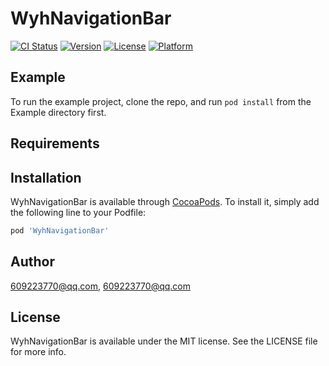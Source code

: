 # WyhNavigationBar

[![CI Status](https://img.shields.io/travis/609223770@qq.com/WyhNavigationBar.svg?style=flat)](https://travis-ci.org/609223770@qq.com/WyhNavigationBar)
[![Version](https://img.shields.io/cocoapods/v/WyhNavigationBar.svg?style=flat)](https://cocoapods.org/pods/WyhNavigationBar)
[![License](https://img.shields.io/cocoapods/l/WyhNavigationBar.svg?style=flat)](https://cocoapods.org/pods/WyhNavigationBar)
[![Platform](https://img.shields.io/cocoapods/p/WyhNavigationBar.svg?style=flat)](https://cocoapods.org/pods/WyhNavigationBar)

## Example

To run the example project, clone the repo, and run `pod install` from the Example directory first.

## Requirements

## Installation

WyhNavigationBar is available through [CocoaPods](https://cocoapods.org). To install
it, simply add the following line to your Podfile:

```ruby
pod 'WyhNavigationBar'
```

## Author

609223770@qq.com, 609223770@qq.com

## License

WyhNavigationBar is available under the MIT license. See the LICENSE file for more info.
